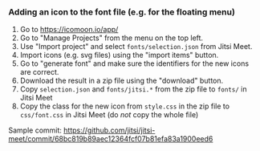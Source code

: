 ### Adding an icon to the font file (e.g. for the floating menu)
1. Go to https://icomoon.io/app/
2. Go to "Manage Projects" from the menu on the top left.
3. Use "Import project" and select <code>fonts/selection.json</code> from Jitsi Meet.
4. Import icons (e.g. svg files) using the "import items" button.
5. Go to "generate font" and make sure the identifiers for the new icons are correct.
6. Download the result in a zip file using the "download" button.
7. Copy <code>selection.json</code> and <code>fonts/jitsi.*</code> from the zip file to <code>fonts/</code> in Jitsi Meet
8. Copy the class for the new icon from <code>style.css</code> in the zip file to <code>css/font.css</code> in Jitsi Meet (do *not* copy the whole file)

Sample commit: https://github.com/jitsi/jitsi-meet/commit/68bc819b89aec12364fcf07b81efa83a1900eed6

